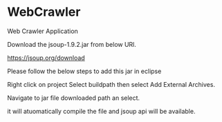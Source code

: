 # WebCrawler
Web Crawler Application


Download the jsoup-1.9.2.jar from below URl.

https://jsoup.org/download

Please follow the below steps to add this jar in eclipse

Right click on project
Select buildpath then select Add External Archives.

Navigate to jar file downloaded path an select.

it will atuomatically compile the file and jsoup api will be available.

